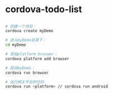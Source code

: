 <!--
 * @version: 0.0.1
 * @Author: lixingjuan <xingjuan.li@hand-china.com>
 * @Date: 2020-02-07 19:02:34
 * @copyright: Copyright (c) 2019, Hand
 -->
# cordova-todo-list

## 
```bash
# 创建一个项目：
cordova create myDemo

# 进入myDemo目录下： 
cd myDemo

# 添加platform broswer： 
cordova platform add browser

# 启动myDemo： 
cordova run browser

# 运行相关平台的代码
cordova run <platform> // cordova run android
```
